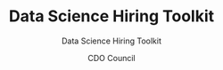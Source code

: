 ---
title: Data Science Hiring Toolkit
subtitle: Data Science Hiring Toolkit
layout: success-stories-post
author: CDO Council
permalink: /success-stories/Data-Science-Hiring-Toolkit/
description: |
    The Federal CDO Council's Data Culture of the Workforce Working Group, in line with Executive Order 14110, introduced the <a href="https://resources.data.gov/assets/documents/CDO_Hiring_A_Data_Scientist_508.pdf"> Data Science Hiring Toolkit</a> to support federal agencies in recruiting top data science talent. 
tag: Data Culture, Data Skills, CDO Council
# required, this is what becomes the filter
category: data-culture, data-skills, cdo-council
redirect_to: https://www.cdo.gov/data-science-hiring-toolkit/ 
---